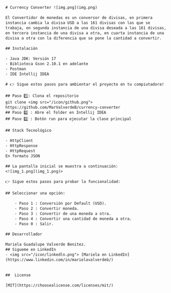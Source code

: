     # Currency Converter ![img.png](img.png)

    El Convertidor de monedas es un conversor de divisas, en primera instancia cambia la divisa USD a las 161 divisas con las que se trabaja, en segunda instancia de una divisa deseada a las 161 divisas, en tercera instancia de una divisa a otra, en cuarta instancia de una divisa a otra con la diferencia que se pone la cantidad a convertir.
    
    ## Instalación

    - Java JDK: Versión 17 
    - Biblioteca Gson 2.10.1 en adelante
    - Postman
    - IDE Intellij IDEA

    # 👉 Sigue estos pasos para ambientar el proyecto en tu compiutadora!

    ## Paso 1️⃣: Clona el repositorio
    git clone <img src="/icon/github.png"> https://github.com/MarValverdeB/currency-converter
    ## Paso 2️⃣ : Abre el folder en Intellij IDEA
    ## Paso 3️⃣ : Botón run para ejecutar la clase principal

    ## Stack Tecnológico

    - HttpClient
    - HttpResponse
    - HttpRequest
    En formato JSON

    ## La pantalla inicial se muestra a continuación:
    <![img_1.png](img_1.png)>

    👉 Sigue estos pasos para probar la funcionalidad:

    ## Seleccionar una opción:

        - Paso 1️ : Conversión por Default (USD).
        - Paso 2️ : Convertir moneda.
        - Paso 3️ : Convertir de una moneda a otra.
        - Paso 4 : Convertir una cantidad de moneda a otra.
        - Paso 0 : Salir.

    ## Desarrollador

    Mariela Guadalupe Valverde Benitez.
    ## Sigueme en LinkedIn
    - <img src="/icon/linkedln.png"> [Mariela en LinkedIn](https://www.linkedin.com/in/marielavalverdeb/)


    ##  License 

    [MIT](https://choosealicense.com/licenses/mit/)

    